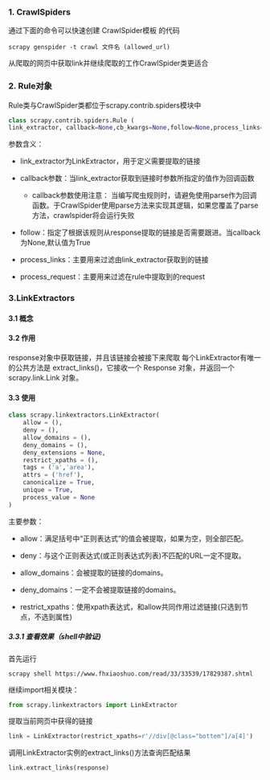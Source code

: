 ### 1. CrawlSpiders
通过下面的命令可以快速创建 CrawlSpider模板 的代码
```
scrapy genspider -t crawl 文件名 (allowed_url)
```
从爬取的网页中获取link并继续爬取的工作CrawlSpider类更适合
### 2. Rule对象
Rule类与CrawlSpider类都位于scrapy.contrib.spiders模块中

```python
class scrapy.contrib.spiders.Rule (  
link_extractor, callback=None,cb_kwargs=None,follow=None,process_links=None,process_request=None ) 
```
参数含义：
- link_extractor为LinkExtractor，用于定义需要提取的链接
- callback参数：当link_extractor获取到链接时参数所指定的值作为回调函数
    - callback参数使用注意：
    当编写爬虫规则时，请避免使用parse作为回调函数。于CrawlSpider使用parse方法来实现其逻辑，如果您覆盖了parse方法，crawlspider将会运行失败

- follow：指定了根据该规则从response提取的链接是否需要跟进。当callback为None,默认值为True

- process_links：主要用来过滤由link_extractor获取到的链接
- process_request：主要用来过滤在rule中提取到的request

### 3.LinkExtractors
#### 3.1 概念
#### 3.2 作用
response对象中获取链接，并且该链接会被接下来爬取
每个LinkExtractor有唯一的公共方法是 extract_links()，它接收一个 Response 对象，并返回一个 scrapy.link.Link 对象。
#### 3.3 使用
```python
class scrapy.linkextractors.LinkExtractor(
    allow = (),
    deny = (),
    allow_domains = (),
    deny_domains = (),
    deny_extensions = None,
    restrict_xpaths = (),
    tags = ('a','area'),
    attrs = ('href'),
    canonicalize = True,
    unique = True,
    process_value = None
)
```
主要参数：

- allow：满足括号中“正则表达式”的值会被提取，如果为空，则全部匹配。

- deny：与这个正则表达式(或正则表达式列表)不匹配的URL一定不提取。

- allow_domains：会被提取的链接的domains。

- deny_domains：一定不会被提取链接的domains。

- restrict_xpaths：使用xpath表达式，和allow共同作用过滤链接(只选到节点，不选到属性)


##### 3.3.1 查看效果（shell中验证)
首先运行
```
scrapy shell https://www.fhxiaoshuo.com/read/33/33539/17829387.shtml
```

继续import相关模块：
```python
from scrapy.linkextractors import LinkExtractor
```
提取当前网页中获得的链接
```python
link = LinkExtractor(restrict_xpaths=r'//div[@class="bottem"]/a[4]')
```
调用LinkExtractor实例的extract_links()方法查询匹配结果
```python
link.extract_links(response)
```
